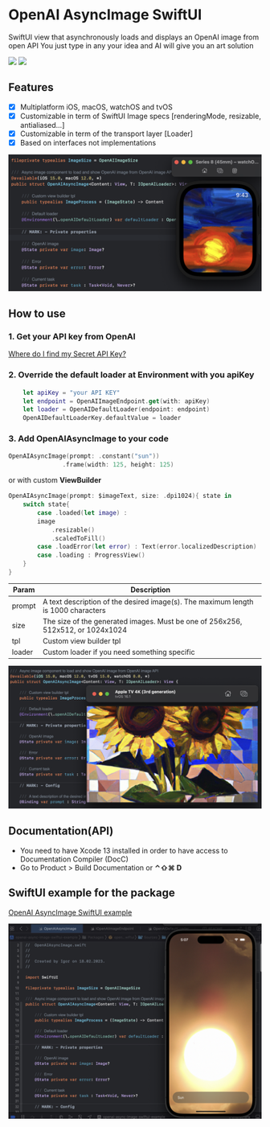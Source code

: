 # OpenAI AsyncImage SwiftUI

SwiftUI view that asynchronously loads and displays an OpenAI image from open API
You just type in any your idea and AI will give you an art solution

[![](https://img.shields.io/endpoint?url=https%3A%2F%2Fswiftpackageindex.com%2Fapi%2Fpackages%2FThe-Igor%2Fopenai-async-image-swiftui%2Fbadge%3Ftype%3Dswift-versions)](https://swiftpackageindex.com/The-Igor/openai-async-image-swiftui)
[![](https://img.shields.io/endpoint?url=https%3A%2F%2Fswiftpackageindex.com%2Fapi%2Fpackages%2FThe-Igor%2Fopenai-async-image-swiftui%2Fbadge%3Ftype%3Dplatforms)](https://swiftpackageindex.com/The-Igor/openai-async-image-swiftui)

## Features
- [x] Multiplatform iOS, macOS, watchOS and tvOS
- [x] Customizable in term of SwiftUI Image specs [renderingMode, resizable,  antialiased...]
- [x] Customizable in term of the transport layer [Loader]
- [x] Based on interfaces not implementations

 ![OpenAI AsyncImage SwiftUI](https://github.com/The-Igor/openai-async-image-swiftui/blob/main/image/sun_watch.png) 

## How to use

### 1. Get your API key from OpenAI
[Where do I find my Secret API Key?](https://help.openai.com/en/articles/4936850-where-do-i-find-my-secret-api-key)


### 2. Override the default loader at Environment with you apiKey
```swift
    let apiKey = "your API KEY"
    let endpoint = OpenAIImageEndpoint.get(with: apiKey)
    let loader = OpenAIDefaultLoader(endpoint: endpoint)
    OpenAIDefaultLoaderKey.defaultValue = loader
```

### 3. Add **OpenAIAsyncImage** to your code

```swift
OpenAIAsyncImage(prompt: .constant("sun"))
               .frame(width: 125, height: 125)
```
or with custom **ViewBuilder**

```swift
OpenAIAsyncImage(prompt: $imageText, size: .dpi1024){ state in
    switch state{
        case .loaded(let image) :
        image
            .resizable()
            .scaledToFill()
        case .loadError(let error) : Text(error.localizedDescription)
        case .loading : ProgressView()
    }
}
```

| Param | Description |
| --- | --- |
| prompt | A text description of the desired image(s). The maximum length is 1000 characters |
| size | The size of the generated images. Must be one of 256x256, 512x512, or 1024x1024 |
| tpl | Custom view builder tpl |
| loader | Custom loader if you need something specific|

 ![OpenAI AsyncImage SwiftUI](https://github.com/The-Igor/openai-async-image-swiftui/blob/main/image/appletv_art.png) 

## Documentation(API)
- You need to have Xcode 13 installed in order to have access to Documentation Compiler (DocC)
- Go to Product > Build Documentation or **⌃⇧⌘ D**

## SwiftUI example for the package

[OpenAI AsyncImage SwiftUI example](https://github.com/The-Igor/openai-async-image-swiftui-example)


 ![OpenAI AsyncImage SwiftUI](https://github.com/The-Igor/openai-async-image-swiftui/blob/main/image/sun.png) 
